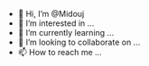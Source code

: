 - 👋 Hi, I’m @Midouj
- 👀 I’m interested in ...
- 🌱 I’m currently learning ...
- 💞️ I’m looking to collaborate on ...
- 📫 How to reach me ...

<!---
Midouj/Midouj is a ✨ special ✨ repository because its `README.md` (this file) appears on your GitHub profile.
You can click the Preview link to take a look at your changes.
--->
